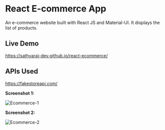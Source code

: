 <h1>React E-commerce App</h1>
<p>An e-commerce website built with React JS and Material-UI. It displays the list of products.</p>

<h2>Live Demo</h2>

https://sathyaraj-dev.github.io/react-ecommerce/

<h2>APIs Used</h2>

https://fakestoreapi.com/


**Screenshot 1:**

![Ecommerce-1](https://github.com/Sathyaraj-dev/react-ecommerce/assets/57762726/18caa132-dff7-4a6c-b4dd-bcf1bf80e05f)


**Screenshot 2:**

![Ecommerce-2](https://github.com/Sathyaraj-dev/react-ecommerce/assets/57762726/517796f5-fa0a-4ab5-9b49-56307bc35b55)


